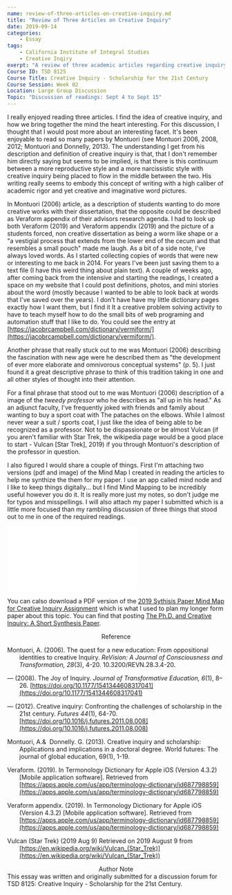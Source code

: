```yaml
---
name: review-of-three-articles-on-creative-inquiry.md
title: "Review of Three Articles on Creative Inquiry"
date: 2019-09-14
categories:
    - Essay
tags:
    - California Institute of Integral Studies
    - Creative Inqiry
exerpt: "A review of three academic articles regarding creative inquiry"
Course ID: TSD 8125  
Course Title: Creative Inquiry - Scholarship for the 21st Century  
Course Session: Week 02  
Location: Large Group Discussion  
Topic: "Discussion of readings: Sept 4 to Sept 15"
---
```


I really enjoyed reading three articles. I find the idea of creative inquiry, and how we bring together the mind the heart interesting. For this discussion, I thought that I would post more about an interesting facet. It's been enjoyable to read so many papers by Montuori (see Montuori 2006, 2008, 2012; Montuori and Donnelly,  2013). The understanding I get from his description and definition of creative inquiry is that, that I don't remember him directly saying but seems to be implied, is that there is this continuum between a more reproductive style and a more narcissistic style with creative inquiry being placed to flow in the middle between the two. His writing really seems to embody this concept of writing with a high caliber of academic rigor and yet creative and imaginative word pictures.

In Montuori (2006) article, as a description of students wanting to do more creative works with their dissertation, that the opposite could be described as Veraform appendix of their advisors research agenda.  I had to look up both Veraform (2019) and Veraform appendix (2019) and the picture of a students forced, non creative dissertation as being a worm like shape or a "a vestigial process that extends from the lower end of the cecum and that resembles a small pouch" made me laugh. As a bit of a side note, I've always loved words. As I started collecting copies of words that were new or interesting to me back in 2014. For years I've been just saving them to a text file (I have this weird thing about plain text). A couple of weeks ago, after coming back from the intensive and starting the readings, I created a space on my website that I could post definitions, photos, and mini stories about the word (mostly because I wanted to be able to look back at words that I've saved over the years). I don't have have my little dictionary pages exactly how I want them, but I find it It a creative problem solving activity to have to teach myself how to do the small bits of web programing and automation stuff that I like to do. You could see the entry at [https://jacobrcampbell.com/dictionary/vermiform/](https://jacobrcampbell.com/dictionary/vermiform/).

Another phrase that really stuck out to me was Montuori (2006) describing the fascination with new age were he described them as "the development of ever more elaborate and omnivorous concep­tual systems" (p. 5). I just found it a great descriptive phrase to think of this tradition taking in one and all other styles of thought into their attention.

For a final phrase that stood out to me was Montuori (2006) description of a image of the _tweedy profes­sor_ who he describes as "all up in his head." As an adjunct faculty, I've frequently joked with friends and family about wanting to buy a sport coat with The pataches on the elbows. While I almost never wear a suit / sports coat, I just like the idea of being able to be recognized as a professor. Not to be dispassionate or be almost Vulcan (if you aren't familiar with Star Trek, the wikipedia page would be a good place to start - Vulcan [Star Trek], 2019) if you through Montuori's description of the professor in question.

I also figured I would share a couple of things. First I'm attaching two versions (pdf and image) of the Mind Map I created in reading the articles to help me synthize the them for my paper. I use an app called mind node and I like to keep things digitally... but I find Mind Mapping to be incredibly useful however you do it. It is really more just my notes, so don't judge me for typos and misspellings. I will also attach my paper I submitted which is a little more focused than my rambling discussion of three things that stood out to me in one of the required readings.

![Mind Map from Mindnode for Articles](/assets/media//assets/media/2019-sythisis-paper-mind-map-creative-inquiry.pdf "Mind Map from Mindnode for Articles")

You can calso download a PDF version of the [2019 Sythisis Paper Mind Map for Creative Inquiry Assignment](2019-sythisis-paper-mind-map-creative-inquiry.pdf) which is what I used to plan my longer form paper about this topic. You can find that posting [The Ph.D. and Creative Inquiry: A Short Synthesis Paper](/resources/essays/the-phd-and-creative-inquiry/).

<div style="text-align: center" markdown="1">
Reference
</div>
<div style="margin: 0 0 0 2em; text-indent: -2em;" markdown="1">

Montuori, A. (2006). The quest for a new education: From oppositional identities to creative Inquiry. _ReVision: A Journal of Consciousness and Transformation, 28_(3), 4-20. 10.3200/REVN.28.3.4-20.

— (2008). The Joy of Inquiry. _Journal of Transformative Education, 6_(1), 8–26. [https://doi.org/10.1177/1541344608317041](https://doi.org/10.1177/1541344608317041)

— (2012). Creative inquiry: Confronting the challenges of scholarship in the 21st century. _Futures 44_(1), 64-70. [https://doi.org/10.1016/j.futures.2011.08.008](https://doi.org/10.1016/j.futures.2011.08.008)

Montuori, A.&  Donnelly. G. (2013). Creative inquiry and scholarship: Applications and implications in a doctoral degree. World futures: The journal of global education, 69(1), 1-19.

Veraform. (2019). In Termonology Dictionary for Apple iOS (Version 4.3.2) [Mobile application software]. Retrieved from [https://apps.apple.com/us/app/terminology-dictionary/id687798859](https://apps.apple.com/us/app/terminology-dictionary/id687798859)

Veraform appendix. (2019). In Termonology Dictionary for Apple iOS (Version 4.3.2) [Mobile application software]. Retrieved from [https://apps.apple.com/us/app/terminology-dictionary/id687798859](https://apps.apple.com/us/app/terminology-dictionary/id687798859)

Vulcan (Star Trek) (2019 Aug 9) Retrieved on 2019 August 9 from  [https://en.wikipedia.org/wiki/Vulcan_(Star_Trek)](https://en.wikipedia.org/wiki/Vulcan_(Star_Trek))

</div>

<div style="text-align: center" markdown="1">
Author Note
</div>
This essay was written and originally submitted for a discussion forum for TSD 8125: Creative Inquiry - Scholarship for the 21st Century.